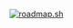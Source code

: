 <a href="https://roadmap.sh"><img src="https://roadmap.sh/card/wide/685ec10f8380355be587efa3?variant=dark&roadmaps=cyber-security%2Cfull-stack%2Cpython%2Cbackend%3Fr%3Dbackend-beginner" alt="roadmap.sh"/></a>

<!--
**profvssa/profvssa** is a ✨ _special_ ✨ repository because its `README.md` (this file) appears on your GitHub profile.

Here are some ideas to get you started:

- 🔭 I’m currently working on ...
- 🌱 I’m currently learning ...
- 👯 I’m looking to collaborate on ...
- 🤔 I’m looking for help with ...
- 💬 Ask me about ...
- 📫 How to reach me: ...
- 😄 Pronouns: ...
- ⚡ Fun fact: ...
-->
